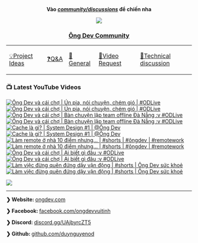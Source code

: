 <div align="center">
      <b
        >Vào
        <a href="https://github.com/OngDev/community/discussions"
          ><i>community/discussions</i></a
        >
        để chiến nha</b
      >

<img
    src="https://raw.githubusercontent.com/thuanpham2311/img/master/ongDevCharacters/4.png"
  />

### [Ông Dev Community](https://github.com/OngDev/community/discussions)

  <b>
    <table>
      <tr>
        <td>
          <a
            href="https://github.com/OngDev/community/discussions/categories/project-ideas"
            ><p>💡Project Ideas</p></a
          >
        </td>
        <td>
          <a
            href="https://github.com/OngDev/community/discussions/categories/q-a"
            ><p>❓Q&A</p></a
          >
        </td>
        <td>
          <a
            href="https://github.com/OngDev/community/discussions/categories/general"
            ><p>💬General</p></a
          >
        </td>
        <td>
          <a
            href="https://github.com/OngDev/community/discussions/categories/video-request"
            ><p>🎥Video Request</p></a
          >
        </td>
        <td>
          <a
            href="https://github.com/OngDev/community/discussions/categories/technical-discussion"
            ><p>🧠Technical discussion</p></a
          >
        </td>
      </tr>
    </table>
  </b>
</div>

### 📺 Latest YouTube Videos

<!-- BEGIN YOUTUBE-CARDS -->
[![Ông Dev và cái chợ | Ún pia, nói chuyện, chém gió | #ODLive](https://ytcards.demolab.com/?id=xQrkrSiY30k&title=%C3%94ng+Dev+v%C3%A0+c%C3%A1i+ch%E1%BB%A3+%7C+%C3%9An+pia%2C+n%C3%B3i+chuy%E1%BB%87n%2C+ch%C3%A9m+gi%C3%B3+%7C+%23ODLive&lang=en&timestamp=1667050813&background_color=%230d1117&title_color=%23ffffff&stats_color=%23dedede&width=250&duration=0 "Ông Dev và cái chợ | Ún pia, nói chuyện, chém gió | #ODLive")](https://www.youtube.com/watch?v=xQrkrSiY30k#gh-dark-mode-only)[![Ông Dev và cái chợ | Ún pia, nói chuyện, chém gió | #ODLive](https://ytcards.demolab.com/?id=xQrkrSiY30k&title=%C3%94ng+Dev+v%C3%A0+c%C3%A1i+ch%E1%BB%A3+%7C+%C3%9An+pia%2C+n%C3%B3i+chuy%E1%BB%87n%2C+ch%C3%A9m+gi%C3%B3+%7C+%23ODLive&lang=en&timestamp=1667050813&background_color=%23ffffff&title_color=%2324292f&stats_color=%2357606a&width=250&duration=0 "Ông Dev và cái chợ | Ún pia, nói chuyện, chém gió | #ODLive")](https://www.youtube.com/watch?v=xQrkrSiY30k#gh-light-mode-only)
[![Ông Dev và cái chợ | Bàn chuyện lập team offline Đà Nẵng :v #ODLive](https://ytcards.demolab.com/?id=783P8ijaUyE&title=%C3%94ng+Dev+v%C3%A0+c%C3%A1i+ch%E1%BB%A3+%7C+B%C3%A0n+chuy%E1%BB%87n+l%E1%BA%ADp+team+offline+%C4%90%C3%A0+N%E1%BA%B5ng+%3Av+%23ODLive&lang=en&timestamp=1665851028&background_color=%230d1117&title_color=%23ffffff&stats_color=%23dedede&width=250&duration=7202 "Ông Dev và cái chợ | Bàn chuyện lập team offline Đà Nẵng :v #ODLive")](https://www.youtube.com/watch?v=783P8ijaUyE#gh-dark-mode-only)[![Ông Dev và cái chợ | Bàn chuyện lập team offline Đà Nẵng :v #ODLive](https://ytcards.demolab.com/?id=783P8ijaUyE&title=%C3%94ng+Dev+v%C3%A0+c%C3%A1i+ch%E1%BB%A3+%7C+B%C3%A0n+chuy%E1%BB%87n+l%E1%BA%ADp+team+offline+%C4%90%C3%A0+N%E1%BA%B5ng+%3Av+%23ODLive&lang=en&timestamp=1665851028&background_color=%23ffffff&title_color=%2324292f&stats_color=%2357606a&width=250&duration=7202 "Ông Dev và cái chợ | Bàn chuyện lập team offline Đà Nẵng :v #ODLive")](https://www.youtube.com/watch?v=783P8ijaUyE#gh-light-mode-only)
[![Cache là gì? | System Design #1 | @Ông Dev](https://ytcards.demolab.com/?id=msqPp2J3c6Y&title=Cache+l%C3%A0+g%C3%AC%3F+%7C+System+Design+%231+%7C+%40%C3%94ng+Dev&lang=en&timestamp=1665752425&background_color=%230d1117&title_color=%23ffffff&stats_color=%23dedede&width=250&duration=1306 "Cache là gì? | System Design #1 | @Ông Dev")](https://www.youtube.com/watch?v=msqPp2J3c6Y#gh-dark-mode-only)[![Cache là gì? | System Design #1 | @Ông Dev](https://ytcards.demolab.com/?id=msqPp2J3c6Y&title=Cache+l%C3%A0+g%C3%AC%3F+%7C+System+Design+%231+%7C+%40%C3%94ng+Dev&lang=en&timestamp=1665752425&background_color=%23ffffff&title_color=%2324292f&stats_color=%2357606a&width=250&duration=1306 "Cache là gì? | System Design #1 | @Ông Dev")](https://www.youtube.com/watch?v=msqPp2J3c6Y#gh-light-mode-only)
[![Làm remote ở nhà 10 điểm nhưng... | #shorts | #ôngdev | #remotework](https://ytcards.demolab.com/?id=TIPQ4UR-KWo&title=L%C3%A0m+remote+%E1%BB%9F+nh%C3%A0+10+%C4%91i%E1%BB%83m+nh%C6%B0ng...+%7C+%23shorts+%7C+%23%C3%B4ngdev+%7C+%23remotework&lang=en&timestamp=1665390960&background_color=%230d1117&title_color=%23ffffff&stats_color=%23dedede&width=250&duration=22 "Làm remote ở nhà 10 điểm nhưng... | #shorts | #ôngdev | #remotework")](https://www.youtube.com/watch?v=TIPQ4UR-KWo#gh-dark-mode-only)[![Làm remote ở nhà 10 điểm nhưng... | #shorts | #ôngdev | #remotework](https://ytcards.demolab.com/?id=TIPQ4UR-KWo&title=L%C3%A0m+remote+%E1%BB%9F+nh%C3%A0+10+%C4%91i%E1%BB%83m+nh%C6%B0ng...+%7C+%23shorts+%7C+%23%C3%B4ngdev+%7C+%23remotework&lang=en&timestamp=1665390960&background_color=%23ffffff&title_color=%2324292f&stats_color=%2357606a&width=250&duration=22 "Làm remote ở nhà 10 điểm nhưng... | #shorts | #ôngdev | #remotework")](https://www.youtube.com/watch?v=TIPQ4UR-KWo#gh-light-mode-only)
[![Ông Dev và cái chợ | Ai biết gì đâu :v #ODLive](https://ytcards.demolab.com/?id=cgTUagI90kU&title=%C3%94ng+Dev+v%C3%A0+c%C3%A1i+ch%E1%BB%A3+%7C+Ai+bi%E1%BA%BFt+g%C3%AC+%C4%91%C3%A2u+%3Av+%23ODLive&lang=en&timestamp=1665246325&background_color=%230d1117&title_color=%23ffffff&stats_color=%23dedede&width=250&duration=7363 "Ông Dev và cái chợ | Ai biết gì đâu :v #ODLive")](https://www.youtube.com/watch?v=cgTUagI90kU#gh-dark-mode-only)[![Ông Dev và cái chợ | Ai biết gì đâu :v #ODLive](https://ytcards.demolab.com/?id=cgTUagI90kU&title=%C3%94ng+Dev+v%C3%A0+c%C3%A1i+ch%E1%BB%A3+%7C+Ai+bi%E1%BA%BFt+g%C3%AC+%C4%91%C3%A2u+%3Av+%23ODLive&lang=en&timestamp=1665246325&background_color=%23ffffff&title_color=%2324292f&stats_color=%2357606a&width=250&duration=7363 "Ông Dev và cái chợ | Ai biết gì đâu :v #ODLive")](https://www.youtube.com/watch?v=cgTUagI90kU#gh-light-mode-only)
[![Làm việc đừng quên đứng dậy vận động | #shorts | Ông Dev sức khoẻ](https://ytcards.demolab.com/?id=ncJ8WkZrjfQ&title=L%C3%A0m+vi%E1%BB%87c+%C4%91%E1%BB%ABng+qu%C3%AAn+%C4%91%E1%BB%A9ng+d%E1%BA%ADy+v%E1%BA%ADn+%C4%91%E1%BB%99ng+%7C+%23shorts+%7C+%C3%94ng+Dev+s%E1%BB%A9c+kho%E1%BA%BB&lang=en&timestamp=1665137792&background_color=%230d1117&title_color=%23ffffff&stats_color=%23dedede&width=250&duration=30 "Làm việc đừng quên đứng dậy vận động | #shorts | Ông Dev sức khoẻ")](https://www.youtube.com/watch?v=ncJ8WkZrjfQ#gh-dark-mode-only)[![Làm việc đừng quên đứng dậy vận động | #shorts | Ông Dev sức khoẻ](https://ytcards.demolab.com/?id=ncJ8WkZrjfQ&title=L%C3%A0m+vi%E1%BB%87c+%C4%91%E1%BB%ABng+qu%C3%AAn+%C4%91%E1%BB%A9ng+d%E1%BA%ADy+v%E1%BA%ADn+%C4%91%E1%BB%99ng+%7C+%23shorts+%7C+%C3%94ng+Dev+s%E1%BB%A9c+kho%E1%BA%BB&lang=en&timestamp=1665137792&background_color=%23ffffff&title_color=%2324292f&stats_color=%2357606a&width=250&duration=30 "Làm việc đừng quên đứng dậy vận động | #shorts | Ông Dev sức khoẻ")](https://www.youtube.com/watch?v=ncJ8WkZrjfQ#gh-light-mode-only)
<!-- END YOUTUBE-CARDS -->

[<img src="https://custom-icon-badges.demolab.com/badge/-Subscribe%20For%20More-red?style=for-the-badge&logo=video&logoColor=white"/>](https://www.youtube.com/channel/ongdev?sub_confirmation=1)

---

<strong>❯ Website: </strong><a href="https://ongdev.com">ongdev.com</a>

<strong>❯ Facebook: </strong><a href="https://www.facebook.com/ongdevvuitinh">facebook.com/ongdevvuitinh</a>

<strong>❯ Discord: </strong><a href="https://discord.gg/UAjbyrcZT5">discord.gg/UAjbyrcZT5</a>

<strong>❯ Github: </strong><a href="https://github.com/duynguyenod">github.com/duynguyenod</a>
